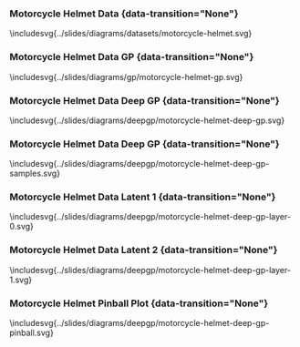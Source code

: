 
### Motorcycle Helmet Data {data-transition="None"}

\includesvg{../slides/diagrams/datasets/motorcycle-helmet.svg}

### Motorcycle Helmet Data GP {data-transition="None"}

\includesvg{../slides/diagrams/gp/motorcycle-helmet-gp.svg}

### Motorcycle Helmet Data Deep GP {data-transition="None"}

\includesvg{../slides/diagrams/deepgp/motorcycle-helmet-deep-gp.svg}

### Motorcycle Helmet Data Deep GP {data-transition="None"}

\includesvg{../slides/diagrams/deepgp/motorcycle-helmet-deep-gp-samples.svg}

### Motorcycle Helmet Data Latent 1 {data-transition="None"}

\includesvg{../slides/diagrams/deepgp/motorcycle-helmet-deep-gp-layer-0.svg}

### Motorcycle Helmet Data Latent 2 {data-transition="None"}

\includesvg{../slides/diagrams/deepgp/motorcycle-helmet-deep-gp-layer-1.svg}

### Motorcycle Helmet Pinball Plot {data-transition="None"}

\includesvg{../slides/diagrams/deepgp/motorcycle-helmet-deep-gp-pinball.svg}


